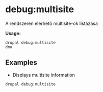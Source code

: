 # debug:multisite
A rendszeren elérhető multisite-ok listázása

**Usage:**
```
drupal debug:multisite
dmu
```

## Examples
* Displays multisite information
```
drupal debug:multisite
```
